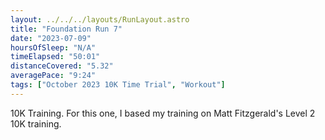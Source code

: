 ```yaml
---
layout: ../../../layouts/RunLayout.astro
title: "Foundation Run 7"
date: "2023-07-09"
hoursOfSleep: "N/A"
timeElapsed: "50:01"
distanceCovered: "5.32"
averagePace: "9:24"
tags: ["October 2023 10K Time Trial", "Workout"]
---
```


10K Training. For this one, I based my training on Matt Fitzgerald's Level 2 10K training.
